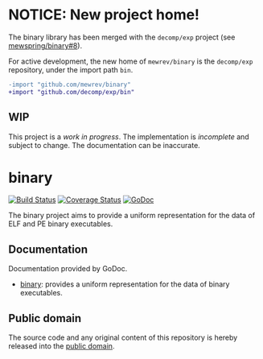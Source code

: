 # NOTICE: New project home!

The binary library has been merged with the `decomp/exp` project (see [mewspring/binary#8](https://github.com/mewspring/binary/issues/1)).

For active development, the new home of `mewrev/binary` is the `decomp/exp` repository, under the import path `bin`.

```diff
-import "github.com/mewrev/binary"
+import "github.com/decomp/exp/bin"
```

## WIP

This project is a *work in progress*. The implementation is *incomplete* and subject to change. The documentation can be inaccurate.

# binary

[![Build Status](https://travis-ci.org/mewrev/binary.svg?branch=master)](https://travis-ci.org/mewrev/binary)
[![Coverage Status](https://img.shields.io/coveralls/mewrev/binary.svg)](https://coveralls.io/r/mewrev/binary?branch=master)
[![GoDoc](https://godoc.org/github.com/mewrev/binary?status.svg)](https://godoc.org/github.com/mewrev/binary)

The binary project aims to provide a uniform representation for the data of ELF and PE binary executables.

## Documentation

Documentation provided by GoDoc.

- [binary]: provides a uniform representation for the data of binary executables.

[binary]: http://godoc.org/github.com/mewrev/binary

## Public domain

The source code and any original content of this repository is hereby released into the [public domain].

[public domain]: https://creativecommons.org/publicdomain/zero/1.0/
